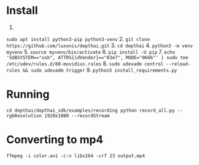 # Install
1. 
`sudo apt install python3-pip python3-venv` 
2. 
`git clone https://github.com/luxonis/depthai.git` 
3. 
`cd depthai` 
4. 
`python3 -m venv myvenv`
5. 
`source myvenv/bin/activate`
6. 
`pip install -U pip`
7. 
`echo 'SUBSYSTEM=="usb", ATTRS{idVendor}=="03e7", MODE="0666"' | sudo tee /etc/udev/rules.d/80-movidius.rules`
8. 
`sudo udevadm control --reload-rules && sudo udevadm trigger`
9. 
`python3 install_requirements.py`







# Running
`cd depthai/depthai_sdk/examples/recording
python record_all.py --rgbResolution 1920x1080 --recordStream`

# Converting to mp4
`ffmpeg -i color.avi -c:v libx264 -crf 23 output.mp4
`